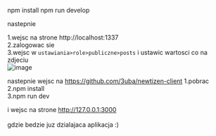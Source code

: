 npm install
npm run develop

nastepnie 

1.wejsc na strone http://localhost:1337<br/>
2.zalogowac sie <br/>
3.wejsc w `ustawiania>role>publiczne>posts` i ustawic wartosci co na zdjeciu<br/>
![image](https://user-images.githubusercontent.com/75246355/197419734-65bf7694-d414-45b1-bc02-0155588fee46.png)

nastepnie wejsc na https://github.com/3uba/newtizen-client
1.pobrac <br/>
2.npm install <br/>
3.npm run dev<br/>

i wejsc na strone http://127.0.0.1:3000
<br/><br/>
gdzie bedzie juz dzialajaca aplikacja :)
